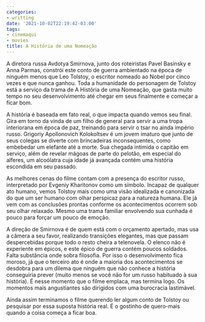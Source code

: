 ```yaml
---
categories:
- writting
date: '2021-10-02T22:19:42-03:00'
tags:
- cinemaqui
- movies
title: A História de uma Nomeação
---
```


A diretora russa Avdotya Smirnova, junto dos roteiristas Pavel Basinsky e Anna Parmas, constrói este conto de guerra ambientado na época de ninguém menos que Leo Tolstoy, o escritor nomeado ao Nobel por cinco vezes e que nunca ganhou. Toda a humanidade do personagem de Tolstoy está a serviço da trama de A História de uma Nomeação, que gasta muito tempo no seu desenvolvimento até chegar em seus finalmente e começar a ficar bom.

A história é baseada em fato real, o que impacta quando vemos seu final. Gira em torno da vinda de um filho de general para servir a uma tropa interiorana em época de paz, treinando para servir o tsar no ainda império russo. Grigoriy Apollonovich Kolokoltsev é um jovem imaturo que junto de seus colegas se diverte com brincadeiras inconsequentes, como embebedar um elefante até a morte. Sua chegada intimida o capitão em serviço, além de revelar mágoas de parte do pelotão, em especial do alferes, um alcoólatra cuja idade já avançada contém uma história escondida em seu passado.

As melhores cenas do filme contam com a presença do escritor russo, interpretado por Evgeniy Kharitonov como um símbolo. Incapaz de qualquer ato humano, vemos Tolstoy mais como uma visão idealizada e canonizada do que um ser humano com olhar perspicaz para a natureza humana. Ele já vem com as conclusões prontas conforme os acontecimentos ocorrem sob seu olhar relaxado. Mesmo uma trama familiar envolvendo sua cunhada é pouco para forçar um pouco de emoção.

A direção de Smirnova é de quem está com o orçamento apertado, mas usa a câmera a seu favor, realizando transições elegantes, mas que passam despercebidas porque todo o resto cheira a telenovela. O elenco não é experiente em épicos, e este épico de guerra contém poucos soldados. Falta substância onde sobra filosofia. Por isso o desenvolvimento fica moroso, já que o terceiro ato é onde a maioria dos acontecimentos se desdobra para um dilema que ninguém que não conhece a história conseguiria prever (muito menos se você não for um russo habituado à sua história). É nesse momento que o filme emplaca, mas termina logo. Os momentos mais angustiantes são dirigidos com uma burocracia lastimável.

Ainda assim terminamos o filme querendo ler algum conto de Tolstoy ou pesquisar por essa suposta história real. É o gostinho de quero-mais quando a coisa começa a ficar boa.

